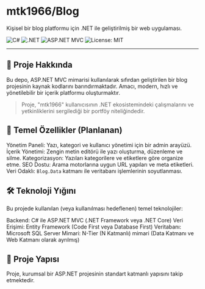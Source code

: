 # mtk1966/Blog

Kişisel bir blog platformu için .NET ile geliştirilmiş bir web uygulaması.

<p align="left">
  <img src="https://img.shields.io/badge/C%23-239120?logo=c-sharp&logoColor=white" alt="C#">
  <img src="https://img.shields.io/badge/.NET-512BD4?logo=dotnet&logoColor=white" alt=".NET">
  <img src="https://img.shields.io/badge/ASP.NET%20MVC-5C2D91?logo=aspnet&logoColor=white" alt="ASP.NET MVC">
  <img src="https://img.shields.io/badge/License-MIT-blue.svg" alt="License: MIT">
</p>

---

## 🚀 Proje Hakkında

Bu depo, ASP.NET MVC mimarisi kullanılarak sıfırdan geliştirilen bir blog projesinin kaynak kodlarını barındırmaktadır. Amacı, modern, hızlı ve yönetilebilir bir içerik platformu oluşturmaktır.

> Proje, "mtk1966" kullanıcısının .NET ekosistemindeki çalışmalarını ve yetkinliklerini sergilediği bir portföy niteliğindedir.

## 🌟 Temel Özellikler (Planlanan)

 Yönetim Paneli: Yazı, kategori ve kullanıcı yönetimi için bir admin arayüzü.
 İçerik Yönetimi: Zengin metin editörü ile yazı oluşturma, düzenleme ve silme.
 Kategorizasyon: Yazıları kategorilere ve etiketlere göre organize etme.
 SEO Dostu: Arama motorlarına uygun URL yapıları ve meta etiketleri.
 Veri Odaklı: `Blog.Data` katmanı ile veritabanı işlemlerinin soyutlanması.

## 🛠️ Teknoloji Yığını

Bu projede kullanılan (veya kullanılması hedeflenen) temel teknolojiler:

 Backend: C# ile ASP.NET MVC (.NET Framework veya .NET Core)
 Veri Erişimi: Entity Framework (Code First veya Database First)
 Veritabanı: Microsoft SQL Server
 Mimari: N-Tier (N Katmanlı) mimari (Data Katmanı ve Web Katmanı olarak ayrılmış)

## 📂 Proje Yapısı

Proje, kurumsal bir ASP.NET projesinin standart katmanlı yapısını takip etmektedir.
